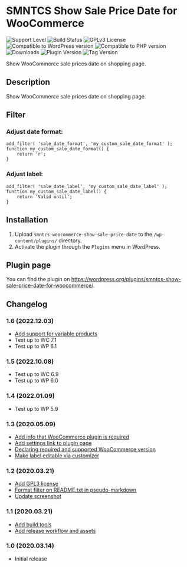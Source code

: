 # SMNTCS Show Sale Price Date for WooCommerce

![Support Level](https://img.shields.io/badge/support-active-green.svg)
![Build Status](https://github.com/nielslange/smntcs-show-sale-price-date-for-woocommerce/actions/workflows/test.yml/badge.svg)
![GPLv3 License](https://img.shields.io/github/license/nielslange/smntcs-show-sale-price-date-for-woocommerce.svg)
![Compatible to WordPress version](https://plugintests.com/plugins/smntcs-show-sale-price-date-for-woocommerce/wp-badge.svg)
![Compatible to PHP version](https://plugintests.com/plugins/smntcs-show-sale-price-date-for-woocommerce/php-badge.svg)
![Downloads](https://img.shields.io/wordpress/plugin/dt/smntcs-show-sale-price-date-for-woocommerce.svg)
![Plugin Version](https://img.shields.io/wordpress/plugin/v/smntcs-show-sale-price-date-for-woocommerce.svg)
![Tag Version](https://img.shields.io/github/tag/nielslange/smntcs-show-sale-price-date-for-woocommerce.svg)

Show WooCommerce sale prices date on shopping page.

## Description

Show WooCommerce sale prices date on shopping page.

## Filter

### Adjust date format:

```
add_filter( 'sale_date_format', 'my_custom_sale_date_format' );
function my_custom_sale_date_format() {
	return 'r';
}
```

### Adjust label:

```
add_filter( 'sale_date_label', 'my_custom_sale_date_label' );
function my_custom_sale_date_label() {
	return 'Valid until';
}
```

## Installation

1. Upload `smntcs-woocommerce-show-sale-price-date` to the `/wp-content/plugins/` directory.
2. Activate the plugin through the `Plugins` menu in WordPress.

## Plugin page

You can find the plugin on https://wordpress.org/plugins/smntcs-show-sale-price-date-for-woocommerce/.

## Changelog

### 1.6 (2022.12.03)

- [Add support for variable products](https://github.com/nielslange/smntcs-show-sale-price-date-for-woocommerce/issues/58)
- Test up to WC 7.1
- Test up to WP 6.1

### 1.5 (2022.10.08)

- Test up to WC 6.9
- Test up to WP 6.0

### 1.4 (2022.01.09)

- Test up to WP 5.9

### 1.3 (2020.05.09)

- [Add info that WooCommerce plugin is required](https://github.com/nielslange/smntcs-show-sale-price-date-for-woocommerce/issues/19)
- [Add settings link to plugin page](https://github.com/nielslange/smntcs-show-sale-price-date-for-woocommerce/issues/18)
- [Declaring required and supported WooCommerce version](https://github.com/nielslange/smntcs-show-sale-price-date-for-woocommerce/issues/15)
- [Make label editable via customizer](https://github.com/nielslange/smntcs-show-sale-price-date-for-woocommerce/issues/17)

### 1.2 (2020.03.21)

- [Add GPL3 license](https://github.com/nielslange/smntcs-show-sale-price-date-for-woocommerce/issues/11)
- [Format filter on README.txt in pseudo-markdown](https://github.com/nielslange/smntcs-show-sale-price-date-for-woocommerce/issues/9)
- [Update screenshot](https://github.com/nielslange/smntcs-show-sale-price-date-for-woocommerce/issues/10)

### 1.1 (2020.03.21)

- [Add build tools](https://github.com/nielslange/smntcs-show-sale-price-date-for-woocommerce/issues/1)
- [Add release workflow and assets](https://github.com/nielslange/smntcs-show-sale-price-date-for-woocommerce/issues/2)

### 1.0 (2020.03.14)

- Initial release
